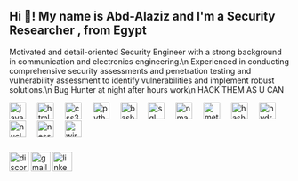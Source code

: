 <h2 align="left">Hi 👋! My name is Abd-Alaziz and I'm a Security Researcher , from Egypt </h2>


Motivated and detail-oriented Security Engineer with a strong background in communication and electronics engineering.\n
Experienced in conducting comprehensive security assessments and penetration testing and vulnerability assessment to identify vulnerabilities and implement robust solutions.\n
Bug Hunter at night after hours work\n
HACK THEM AS U CAN 

<div align="left">
  <img src="https://cdn.jsdelivr.net/gh/devicons/devicon/icons/javascript/javascript-original.svg" height="30" alt="javascript logo"  />
  <img width="12" />
  <img src="https://cdn.jsdelivr.net/gh/devicons/devicon/icons/html5/html5-original.svg" height="30" alt="html5 logo"  />
  <img width="12" />
  <img src="https://cdn.jsdelivr.net/gh/devicons/devicon/icons/css3/css3-original.svg" height="30" alt="css3 logo"  />
  <img width="12" />
  <img src="https://cdn.jsdelivr.net/gh/devicons/devicon/icons/python/python-original.svg" height="30" alt="python logo"  />
  <img width="12" />
  <img src="https://cdn.jsdelivr.net/gh/devicons/devicon/icons/bash/bash-original.svg" height="30" alt="bash logo" />
  <img width="12" />
  <img src="https://cdn.jsdelivr.net/gh/devicons/devicon/icons/mysql/mysql-original.svg" height="30" alt="sql logo" />
  <img width="12" />
  <img src="https://nmap.org/images/sitelogo-nmap.svg" height="30" alt="nmap logo" />
  <img width="12" />
  <img src="https://media.licdn.com/dms/image/v2/C5633AQHz6xjHG_s0fQ/productpage-image_1128_635/productpage-image_1128_635/0/1626341063105/isoc24_b_v__metasploit_rapid7_image?e=2147483647&v=beta&t=5nKtSmBtM7ZjgxteR6bOl4Q0MqV7dT0t5BUvsuGNgM4" height="30" alt="metasploit logo" />
  <img width="12" />
  <img src="https://i0.wp.com/securityaffairs.com/wp-content/uploads/2015/12/hashcat-logo.png?ssl=1" height="30" alt="hashcat logo" />
  <img width="12" />
  <img src="https://www.shutterstock.com/shutterstock/photos/605917040/display_1500/stock-vector-hydra-logo-605917040.jpg" height="30" alt="hydra logo" />
  <img width="12" />
  <img src="https://www.shutterstock.com/shutterstock/photos/737846962/display_1500/stock-vector-atom-icon-vector-illustration-symbol-of-science-education-nuclear-physics-scientific-research-737846962.jpg" height="30" alt="nuclei logo" />
  <img width="12" />
  <img src="https://iconape.com/wp-content/files/rq/347289/png/nessus-professional-logo.png" height="30" alt="nessus logo" />
  <img width="12" />
  <img src="https://logowik.com/content/uploads/images/wireshark5436.logowik.com.webp" height="30" alt="wireshark logo" />

</div>

###

<div align="left">
  <img src="https://img.shields.io/static/v1?message=Discord&logo=discord&label=&color=7289DA&logoColor=white&labelColor=&style=for-the-badge" height="35" alt="discord logo"  />
  <img src="https://img.shields.io/static/v1?message=Gmail&logo=gmail&label=&color=D14836&logoColor=white&labelColor=&style=for-the-badge" height="35" alt="gmail logo"  />
  <a href=https://www.linkedin.com/in/abdel-aziz-elshehry-a5a5b3190 target="_blank">
    <img src="https://img.shields.io/static/v1?message=LinkedIn&logo=linkedin&label=&color=0077B5&logoColor=white&labelColor=&style=for-the-badge" height="35" alt="linkedin logo"  />
  </a>
</div>

###



###
